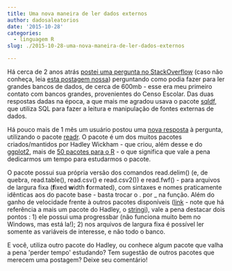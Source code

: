 ```yaml
---
title: Uma nova maneira de ler dados externos
author: dadosaleatorios
date: '2015-10-28'
categories:
  - linguagem R
slug: ./2015-10-28-uma-nova-maneira-de-ler-dados-externos

---
```


Há cerca de 2 anos atrás [postei uma pergunta no StackOverflow](http://stackoverflow.com/questions/18720036/reading-big-data-with-fixed-width) (caso não conheça, leia [esta postagem nossa](http://www.dadosaleatorios.com.br/2014/12/stackexchange.html)) perguntando como podia fazer para ler grandes bancos de dados, de cerca de 600mb - esse era meu primeiro contato com bancos grandes, provenientes do Censo Escolar. Das duas respostas dadas na época, a que mais me agradou usava o pacote [sqldf](https://cran.r-project.org/web/packages/sqldf/index.html), que utiliza SQL para fazer a leitura e manipulação de fontes externas de dados.

Há pouco mais de 1 mês um usuário postou uma [nova resposta](http://stackoverflow.com/a/32821920/2016092) à pergunta, utilizando o pacote [readr](https://cran.r-project.org/web/packages/readr/index.html). O pacote é um dos muitos pacotes criados/mantidos por Hadley Wickham - que criou, além desse e do [ggplot2](https://cran.r-project.org/web/packages/ggplot2/index.html), mais de [50 pacotes para o R](https://barryrowlingson.github.io/hadleyverse/#1) - o que significa que vale a pena dedicarmos um tempo para estudarmos o pacote.

O pacote possui sua própria versão dos comandos read.delim() (e, de quebra, read.table(), read.csv() e read.csv2()) e read.fwf() - para arquivos de largura fixa (**f**ixed **w**idth **f**ormated), com sintaxes e nomes praticamente idênticas aos do pacote base - basta trocar o . por _ na função. Além do ganho de velocidade frente à outros pacotes disponíveis ([link](http://stackoverflow.com/questions/24715894/faster-way-to-read-fixed-width-files-in-r) - note que há referência a mais um pacote do Hadley, o [stringi](https://cran.r-project.org/web/packages/stringi/index.html)), vale a pena destacar  dois pontos : 1) ele possui uma progressbar (não funciona muito bem no Windows, mas está la!); 2) nos arquivos de largura fixa é possível ler somente as variáveis de interesse, e não todo o banco.

E você, utiliza outro pacote do Hadley, ou conhece algum pacote que valha a pena 'perder tempo' estudando? Tem sugestão de outros pacotes que merecem uma postagem? Deixe seu comentário!

